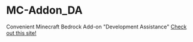 # MC-Addon_DA
Convenient Minecraft Bedrock Add-on "Development Assistance"
<a href="https://ud-autumn.site">Check out this site!</a>
